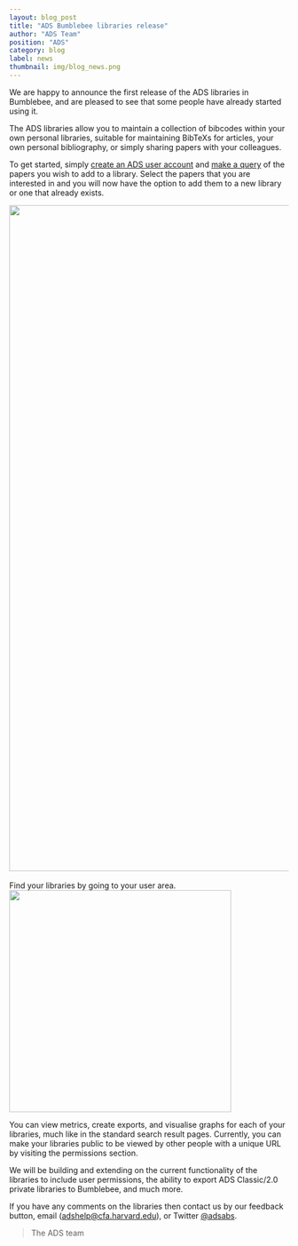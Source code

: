 ```yaml
---
layout: blog_post
title: "ADS Bumblebee libraries release"
author: "ADS Team"
position: "ADS"
category: blog
label: news
thumbnail: img/blog_news.png
---
```


We are happy to announce the first release of the ADS libraries in Bumblebee, and are pleased to see that some people have already started using it.

The ADS libraries allow you to maintain a collection of bibcodes within your own personal libraries, suitable for maintaining BibTeXs for articles, your own personal bibliography, or simply sharing papers with your colleagues.

To get started, simply [create an ADS user account](https://ui.adsabs.harvard.edu/#user/account/register) and [make a query](https://ui.adsabs.harvard.edu/#search/q=author%3A"Accomazzi%2C+A.") of the papers you wish to add to a library. Select the papers that you are interested in and you will now have the option to add them to a new library or one that already exists.

<div class="text-center">
    <img src="{{ site.baseurl }}/blog/images/blog_2015-11-02_image01.png" align="center" width="1200" class="img-thumbnail"/>
</div>
<br>
Find your libraries by going to your user area.

<div class="text-center">
    <img src="{{ site.baseurl }}/blog/images/blog_2015-11-02_image02.png" align="center" width="400" class="img-thumbnail"/>
</div>

You can view metrics, create exports, and visualise graphs for each of your libraries, much like in the standard search result pages. Currently, you can make your libraries public to be viewed by other people with a unique URL by visiting the permissions section.

We will be building and extending on the current functionality of the libraries to include user permissions, the ability to export ADS Classic/2.0 private libraries to Bumblebee, and much more.

If you have any comments on the libraries then contact us by our feedback button, email ([adshelp@cfa.harvard.edu](mailto:adshelp@cfa.harvard.edu)), or Twitter [@adsabs](https://twitter.com/adsabs).

> The ADS team
